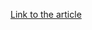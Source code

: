 [Link to the article](https://www.symantec.com/connect/blogs/life-mars-how-attackers-took-advantage-hope-alien-existance-new-darkmoon-campaign)
